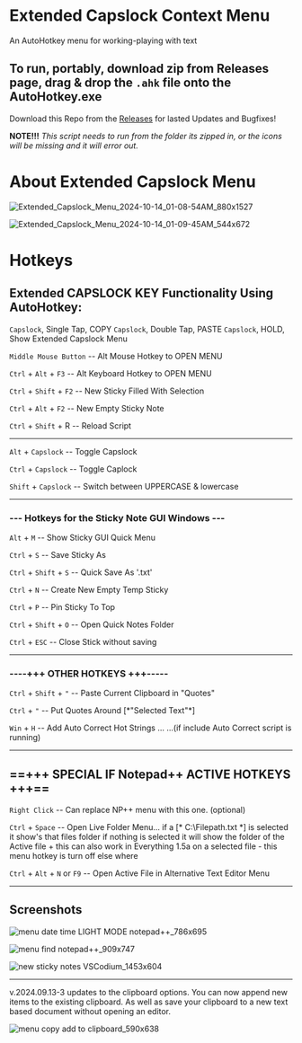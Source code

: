 # Extended Capslock Context Menu
An AutoHotkey menu for working-playing with text

## To run, portably, download zip from Releases page, drag & drop the `.ahk` file onto the AutoHotkey.exe

Download this Repo from the [Releases](https://github.com/indigofairyx/Extended_Capslock_Context_Menu/releases) for lasted Updates and Bugfixes!

**NOTE!!!** *This script needs to run from the folder its zipped in, or the icons will be missing and it will error out.*


# About Extended Capslock Menu
![Extended_Capslock_Menu_2024-10-14_01-08-54AM_880x1527](https://github.com/user-attachments/assets/033ab52f-60ff-44c8-96ff-9ce3bd26de8f)

![Extended_Capslock_Menu_2024-10-14_01-09-45AM_544x672](https://github.com/user-attachments/assets/a458c45f-6844-45fa-a1b0-03feb308c3a1)

# Hotkeys

## Extended CAPSLOCK KEY Functionality Using AutoHotkey:
`Capslock`, Single Tap, COPY
`Capslock`, Double Tap, PASTE
`Capslock`, HOLD, Show Extended Capslock Menu

`Middle Mouse Button` -- Alt Mouse Hotkey to OPEN MENU

`Ctrl` + `Alt` + `F3` -- Alt Keyboard Hotkey to OPEN MENU


  `Ctrl` + `Shift` + `F2` -- New Sticky Filled With Selection
  
  `Ctrl` + `Alt` + `F2` -- New Empty Sticky Note
  
  `Ctrl` + `Shift` + R -- Reload Script
  
--------------------------------------------------

`Alt` + `Capslock` -- Toggle Capslock

`Ctrl` + `Capslock` -- Toggle Caplock

`Shift` + `Capslock` -- Switch between UPPERCASE & lowercase

--------------------------------------------------

### --- Hotkeys for the Sticky Note GUI Windows ---

`Alt` + `M` -- Show Sticky GUI Quick Menu

`Ctrl` + `S` -- Save Sticky As

`Ctrl` + `Shift` + `S` -- Quick Save As '.txt'

`Ctrl` + `N` -- Create New Empty Temp Sticky

`Ctrl` + `P` -- Pin Sticky To Top

`Ctrl` + `Shift` + `O` -- Open Quick Notes Folder

`Ctrl` + `ESC` -- Close Stick without saving

**************************************************

### ----+++ OTHER HOTKEYS +++-----

`Ctrl` + `Shift` + `"` -- Paste Current Clipboard in "Quotes"

`Ctrl` + `"` -- Put Quotes Around \[\*"Selected Text"\*]
 
`Win` + `H` -- Add Auto Correct Hot Strings ...
		 ...(if include Auto Correct script is running)
		 
--------------------------------------------------

## ==+++ SPECIAL IF Notepad++ ACTIVE HOTKEYS +++==

`Right Click` -- Can replace NP++ menu with this one. (optional)

`Ctrl` + `Space` -- Open Live Folder Menu...
	if a \[* C:\Filepath.txt \*] is selected it show's that files folder
	if nothing is selected it will show the folder of the Active file
	+ this can also work in Everything 1.5a on a selected file
	- this menu hotkey is turn off else where
 
`Ctrl` + `Alt` + `N` or `F9` -- Open Active File in Alternative Text Editor Menu

***


## Screenshots

![menu date time LIGHT MODE notepad++_786x695](https://github.com/user-attachments/assets/e41cd97d-df7b-4358-97e1-e9fa3ea443ab)


![menu find notepad++_909x747](https://github.com/user-attachments/assets/f4f975f5-c17a-487a-ba15-985adb041ecf)

![new sticky notes VSCodium_1453x604](https://github.com/user-attachments/assets/e37ea6ac-1d60-4d2e-874c-4060bdf5572b)




***

v.2024.09.13-3 updates to the clipboard options. You can now append new items to the existing clipboard. As well as save your clipboard to a new text based document without opening an editor. 


![menu copy add to clipboard_590x638](https://github.com/user-attachments/assets/bb542dea-0c4d-4778-a98c-2a99a7e2eed5)


